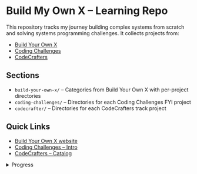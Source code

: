 ﻿# Build My Own X – Learning Repo

This repository tracks my journey building complex systems from scratch and solving systems programming challenges. It collects projects from:

- [Build Your Own X](https://build-your-own-x.vercel.app/)
- [Coding Challenges](https://codingchallenges.fyi/challenges/intro/)
- [CodeCrafters](https://app.codecrafters.io/catalog)

## Sections
- `build-your-own-x/` – Categories from Build Your Own X with per-project directories
- `coding-challenges/` – Directories for each Coding Challenges FYI project
- `codecrafter/` – Directories for each CodeCrafters track project

## Quick Links
- [Build Your Own X website](https://build-your-own-x.vercel.app/)
- [Coding Challenges – Intro](https://codingchallenges.fyi/challenges/intro/)
- [CodeCrafters – Catalog](https://app.codecrafters.io/catalog)

<details>
<summary>Progress</summary>

- [ ] [`build-your-own-x/`](./build-your-own-x/)
- [ ] [`coding-challenges/`](./coding-challenges/)
- [ ] [`codecrafter/`](./codecrafter/)

</details>
